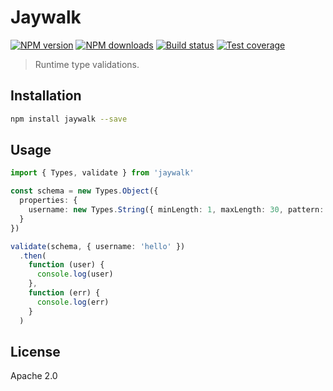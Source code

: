 # Jaywalk

[![NPM version][npm-image]][npm-url]
[![NPM downloads][downloads-image]][downloads-url]
[![Build status][travis-image]][travis-url]
[![Test coverage][coveralls-image]][coveralls-url]

> Runtime type validations.

## Installation

```sh
npm install jaywalk --save
```

## Usage

```ts
import { Types, validate } from 'jaywalk'

const schema = new Types.Object({
  properties: {
    username: new Types.String({ minLength: 1, maxLength: 30, pattern: '^[A-Za-z0-9_]+$' })
  }
})

validate(schema, { username: 'hello' })
  .then(
    function (user) {
      console.log(user)
    },
    function (err) {
      console.log(err)
    }
  )
```

## License

Apache 2.0

[npm-image]: https://img.shields.io/npm/v/jaywalk.svg?style=flat
[npm-url]: https://npmjs.org/package/jaywalk
[downloads-image]: https://img.shields.io/npm/dm/jaywalk.svg?style=flat
[downloads-url]: https://npmjs.org/package/jaywalk
[travis-image]: https://img.shields.io/travis/blakeembrey/jaywalk.svg?style=flat
[travis-url]: https://travis-ci.org/blakeembrey/jaywalk
[coveralls-image]: https://img.shields.io/coveralls/blakeembrey/jaywalk.svg?style=flat
[coveralls-url]: https://coveralls.io/r/blakeembrey/jaywalk?branch=master
